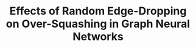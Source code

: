 ---
title: "Effects of Random Edge-Dropping on Over-Squashing in Graph Neural Networks"
collection: publications
category: under-review
permalink: /publication/edge-dropping
excerpt: 'Message Passing Neural Networks (MPNNs) are a class of Graph Neural Networks (GNNs) that leverage the graph topology to propagate messages across increasingly larger neighborhoods. The message-passing scheme leads to two distinct challenges: over-smoothing and over-squashing. While several algorithms, e.g. DropEdge and its variants – DropNode, DropAgg and DropGNN – have successfully addressed the over-smoothing problem, their impact on over-squashing remains largely unexplored. This represents a critical gap in the literature as failure to mitigate over-squashing would make these methods unsuitable for long-range tasks. In this work, we take the first step towards closing this gap by studying the aforementioned algorithms in the context of over-squashing. We present novel theoretical results that characterize the negative effects of DropEdge on sensitivity between distant nodes, suggesting its unsuitability for long-range tasks. Our findings are easily extended to its variants, allowing us to build a comprehensive understanding of how they affect over squashing. We evaluate these methods using real-world datasets, demonstrating their detrimental effects. Specifically, we show that while DropEdge-variants improve test-time performance in short-range tasks, they deteriorate performance in long-range ones. Our theory explains these results as follows: random edge-dropping lowers the effective receptive field of GNNs, which although beneficial for short-range tasks, misaligns the models on long-range ones. This forces the models to overfit to short-range artefacts in the training set, resulting in poor generalization. Our conclusions highlight the need to re-evaluate various methods designed for training deep GNNs, with a renewed focus on modelling long-range interactions.'
# date: 2024-05-07
paperurl: 'https://arxiv.org/abs/2502.07364'
citation: '<b>Singh, J.</b>, Jiang, K., Paige, B. &amp; Toni, L.. (2024). Effects of Random Edge-Dropping on Over-Squashing in Graph Neural Networks.'
---